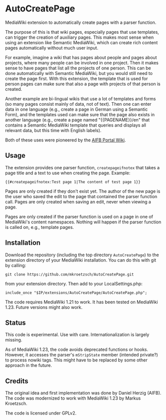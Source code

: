 AutoCreatePage
==============

MediaWiki extension to automatically create pages with a parser function.

The purpose of this is that wiki pages, especially pages that use templates,
can trigger the creation of auxiliary pages. This makes most sense when using
an extension like Semantic MediaWiki, which can create rich content pages
automatically without much user input.

For example, imagine a wiki that has pages about people and pages about projects,
where many people can be involved in one project. Then it makes sense to have pages
that list all the projects of one person. This can be done automatically with
Semantic MediaWiki, but you would still need to create the page first. With this
extension, the template that is used for person pages can make sure that also a page
with projects of that person is created.

Another example are bi-lingual wikis that use a lot of templates and forms (so many
pages consist mainly of data, not of text). Then one can enter data in one language
(e.g., create a page in German using a Semantic Form), and the templates used can
make sure that the page also exists in another language (e.g., create a page named
"{{PAGENAME}}/en" that contains a Semantic MediaWiki template that queries and
displays all relevant data, but this time with English labels).

Both of these uses were pioneered by the [AIFB Portal Wiki](http://www.aifb.kit.edu/).


Usage
-----

The extension provides one parser function, `createpageifnotex` that takes a page
title and a text to use when creating the page. Example:

`{{#createpageifnotex:Test page 1|The content of test page 1}}`

Pages are only created if they don't exist yet. The author of the new page is the
user who saved the edit to the page that contained the parser function call. Pages
are only created when saving an edit, never when viewing a page.

Pages are only created if the parser function is used on a page in one of MediaWiki's
content namespaces. Nothing will happen if the parser function is called on, e.g.,
template pages.


Installation
------------

Download the repository (including the top directory `AutoCreatePage`) to the extension
directory of your MediaWiki installation. You can do this with git by calling:

`git clone https://github.com/mkroetzsch/AutoCreatePage.git`

from your extension directory. Then add to your LocalSettings.php:

`include_once "$IP/extensions/AutoCreatePage/AutoCreatePage.php";`

The code requires MediaWiki 1.21 to work. It has been tested on MediaWiki 1.23.
Future versions might also work.


Status
------

This code is experimental. Use with care. Internationalization is largely missing.

As of MediaWiki 1.23, the code avoids deprecated functions or hooks. However, it
accesses the parser's `mStripState` member (intended private?) to process nowiki
tags. This might have to be replaced by some other approach in the future.


Credits
-------

The original idea and first implementation was done by Daniel Herzig (AIFB). The code
was modernized to work with MediaWiki 1.23 by Markus Kroetzsch.

The code is licensed under GPLv2.
